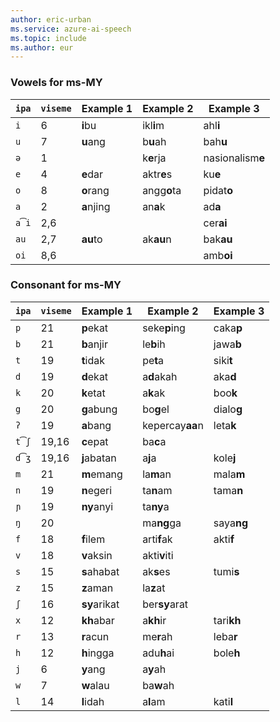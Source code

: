 ```yaml
---
author: eric-urban
ms.service: azure-ai-speech
ms.topic: include
ms.author: eur
---
```


### Vowels for ms-MY

| `ipa` | `viseme` | Example 1    | Example 2       | Example 3        |
|-------|----------|--------------|-----------------|------------------|
| `i`   | 6        | **i**bu      | ikl**i**m       | ahl**i**         |
| `u`   | 7        | **u**ang     | b**u**ah        | bah**u**         |
| `ə`   | 1        |              | k**e**rja       | nasionalism**e** |
| `e`   | 4        | **e**dar     | aktr**e**s      | ku**e**          |
| `o`   | 8        | **o**rang    | angg**o**ta     | pidat**o**       |
| `a`   | 2        | **a**njing   | an**a**k        | ad**a**          |
| `a͡i` | 2,6      |              |                 | cer**ai**        |
| `au`  | 2,7      | **au**to     | ak**au**n       | bak**au**        |
| `oi`  | 8,6      |              |                 | amb**oi**        |

### Consonant for ms-MY

| `ipa` | `viseme` | Example 1    | Example 2       | Example 3        |
|-------|----------|--------------|-----------------|------------------|
| `p`   | 21       | **p**ekat    | seke**p**ing    | caka**p**        |
| `b`   | 21       | **b**anjir   | le**b**ih       | jawa**b**        |
| `t`   | 19       | **t**idak    | pe**t**a        | siki**t**        |
| `d`   | 19       | **d**ekat    | a**d**akah      | aka**d**         |
| `k`   | 20       | **k**etat    | a**k**ak        | boo**k**         |
| `g`   | 20       | **g**abung   | bo**g**el       | dialo**g**       |
| `ʔ`   | 19       | **a**bang    | kepercay**aa**n | leta**k**        |
| `t͡ʃ` | 19,16    | **c**epat    | ba**c**a        |                  |
| `d͡ʒ` | 19,16    | **j**abatan  | a**j**a         | kole**j**        |
| `m`   | 21       | **m**emang   | la**m**an       | mala**m**        |
| `n`   | 19       | **n**egeri   | ta**n**am       | tama**n**        |
| `ɲ`   | 19       | **ny**anyi   | ta**ny**a       |                  |
| `ŋ`   | 20       |              | ma**ng**ga      | saya**ng**       |
| `f`   | 18       | **f**ilem    | arti**f**ak     | akti**f**        |
| `v`   | 18       | **v**aksin   | akti**v**iti    |                  |
| `s`   | 15       | **s**ahabat  | ak**s**es       | tumi**s**        |
| `z`   | 15       | **z**aman    | la**z**at       |                  |
| `ʃ`   | 16       | **sy**arikat | ber**sy**arat   |                  |
| `x`   | 12       | **kh**abar   | a**kh**ir       | tari**kh**       |
| `r`   | 13       | **r**acun    | me**r**ah       | leba**r**        |
| `h`   | 12       | **h**ingga   | adu**h**ai      | bole**h**        |
| `j`   | 6        | **y**ang     | a**y**ah        |                  |
| `w`   | 7        | **w**alau    | ba**w**ah       |                  |
| `l`   | 14       | **l**idah    | a**l**am        | kati**l**        |
